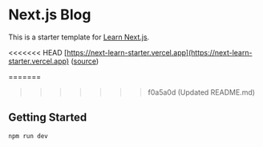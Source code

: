# Next.js Blog

This is a starter template for [Learn Next.js](https://nextjs.org/learn).

<<<<<<< HEAD
[https://next-learn-starter.vercel.app](https://next-learn-starter.vercel.app) ([source](https://github.com/vercel/next-learn))

=======
>>>>>>> f0a5a0d (Updated README.md)
## Getting Started

```bash
npm run dev
```
